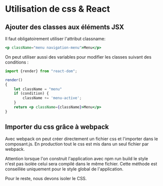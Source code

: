 # Utilisation de css & React

## Ajouter des classes aux éléments JSX

Il faut obligatoirement utiliser l'attribut classname:

```jsx
<p className="menu navigation-menu">Menu</p>
```

On peut utiliser aussi des variables pour modifier les classes suivant des conditions :

```jsx
import {render} from "react-dom";

render()
{
    let className = "menu"
    if (condition) {
        className += 'menu-active';
    }
    return <p className={className}>Menu</p>
}
```

## Importer du css grâce à webpack

Avec webpack on peut créer directement un fichier css et l'importer dans le composant.js. En production tout le css est
mis dans un seul fichier par webpack.

Attention lorsque l'on construit l'application avec npm run build le style n'est pas isolée celui sera compilé dans le
même fichier. Cette méthode est conseillée uniquement pour le style global de l'application.

Pour le reste, nous devons isoler le CSS.
